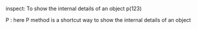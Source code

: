 inspect: To show the internal details of an object
p(123)

P : here P method is a shortcut way to show the internal details of an object
